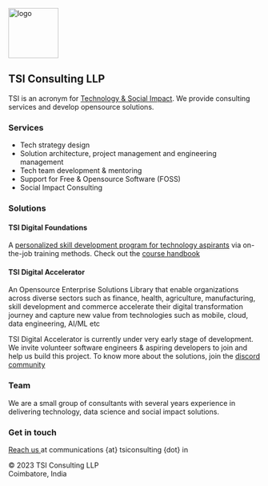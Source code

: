<img src="https://avatars.githubusercontent.com/u/111055520?v=4" alt="logo" width="100"/><br>
## TSI Consulting LLP
TSI is an acronym for <u>Technology & Social Impact</u>. We provide consulting services and develop opensource solutions.

### Services 

- Tech strategy design
- Solution architecture, project management and engineering management
- Tech team development & mentoring
- Support for Free & Opensource Software (FOSS)
- Social Impact Consulting

### Solutions

#### TSI Digital Foundations

A <a href="https://github.com/tsiconsulting/tsi-digital-foundations">personalized skill development program for technology aspirants</a> via on-the-job training methods. Check out the <a href="https://github.com/tsiconsulting/tsi-digital-foundations/raw/main/TSI%20Digital%20Foundations%20Handbook%20v0.1.pdf">course handbook</a>

#### TSI Digital Accelerator

An Opensource Enterprise Solutions Library that enable organizations across diverse sectors such as finance, health, agriculture, manufacturing, skill development and commerce accelerate their digital transformation journey and capture new value from technologies such as mobile, cloud, data engineering, AI/ML etc

TSI Digital Accelerator is currently under very early stage of development. We invite volunteer software engineers & aspiring developers to join and help us build this project. To know more about the solutions, join the <a href="https://discord.gg/86HT2VhVzS">discord community</a>

### Team

We are a small group of consultants with several years experience in delivering technology, data science and social impact solutions.

### Get in touch

<p><a href="mailto:communications@tsiconsulting.in">Reach us </a> at communications {at} tsiconsulting {dot} in</p>

&#169; 2023 TSI Consulting LLP <br>
Coimbatore, India